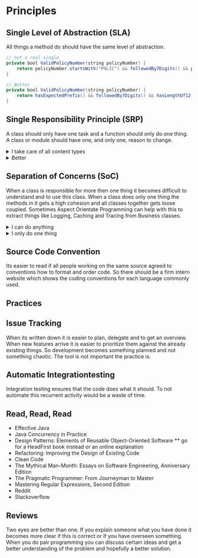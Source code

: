 # Principles
## Single Level of Abstraction (SLA)
All things a method do should have the same level of abstraction.


```java
// not a real single
private bool ValidPolicyNumber(string policyNumber) {
    return policyNumber.startsWith("POLIC") && followedBy7Digits() && policyNumber.Length == 12;
}
```

```java
// Better
private bool ValidPolicyNumber(string policyNumber) {
    return hasExpectedPrefix() && followedBy7Digits() && hasLengthOf12();
}
```

## Single Responsibility Principle (SRP)

A class should only have one task and a function should only do one thing.
A class or module should have one, and only one, reason to change.

<details><summary>I take care of all content types</summary>
<p>

```java
//what happens if we add new content types like html.
//what happens when we want to support other protocols interface
IEmail {
    public void setSender(String sender);
    public void setReceiver(String receiver);
    public void setContent(String content);
}
class Email implements IEmail {
    public void setSender(String sender) {}
    public void setReceiver(String receiver) {}
    public void setContent(String content) {}
}
```
</p>
</details>

<details><summary>Better</summary>
<p>

```java
interface IEmail {
    public void setSender(String sender);
    public void setReceiver(String receiver);
    public void setContent(IContent content);
}
interface IContent {
    public String getAsString(); // used for serialization 
}
class Email implements IEmail {
    public void setSender(String sender) {}
    public void setReceiver(String receiver) {}
    public void setContent(IContent content) {}
}
```
</p>
</details>

## Separation of Concerns (SoC)
When a class is responsible for more then one thing it becomes difficult to understand and to use this class. 
When a class does only one thing the methods in it gets a high cohesion and all classes together gets loose coupled. 
Sometimes Aspect Orientate Programming can help with this to extract things like Logging, 
Caching and Tracing from Business classes. 

<details><summary>I can do anything</summary>
<p>

```java
public class UserSettingsService {
    public void setBackgroundColor(ConsoleColor color) {
        checkAccess();

        Console.setBackgroundColor = color;
        System.out.println("- Color is changed...");
    }

    private static void checkAccess() {
        if (iIsCurrentUserLogedIn()) {
            throw new SecurityException("Can't change color." +
                "The User is not Authenticated in the system");
        }
    }

    private static boolean isCurrentUserLogedIn() {
        return true;
    }
}
```

</p>
</details>

<details><summary>I only do one thing</summary>
<p>

```java
public class UserSettingsService {
    public void setBackgroundColor(ConsoleColor color) {
        SecurityService.checkAccess();

        Console.setBackgroundColor = color;
        System.out.println("- Color is changed...");
    }
}

public class SecurityService {
    public static void checkAccess() {
        if (isCurrentUserLogedIn()) {
            throw new SecurityException("Can't change color." +
                "The User is not Authenticated in the system");
        }
    }

    private static boolean isCurrentUserLogedIn() {
        return true;
    }
}
```

</p>
</details>

## Source Code Convention
Its easier to read if all people working on the same source agreed to conventions how to format and order code.
So there should be a firm intern website which shows the coding conventions for each language commonly used.

## Practices
## Issue Tracking
When its written down it is easier to plan, delegate and to get an overview. 
When new features arrive it is easier to prioritize them against the already existing things. 
So development becomes something planned and not something chaotic. 
The tool is not important the practice is. 

## Automatic Integrationtesting
Integration testing ensures that the code does what it should. To not automate this recurrent activity would be a waste of time.

## Read, Read, Read
* Effective Java
* Java Concurrency in Practice
* Design Patterns: Elements of Reusable Object-Oriented Software 
** go for a HeadFirst book instead or an online explanation
* Refactoring: Improving the Design of Existing Code 
* Clean Code 
* The Mythical Man-Month: Essays on Software Engineering, Anniversary Edition 
* The Pragmatic Programmer: From Journeyman to Master 
* Mastering Regular Expressions, Second Edition
* Reddit
* Stackoverflow

## Reviews
Two eyes are better than one.
If you explain someone what you have done it becomes more clear if this is correct or if you have overseen something. 
When you do pair programming you can discuss certain ideas and get a better understanding of the problem and hopefully a better solution. 
